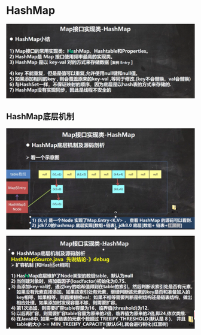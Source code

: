 # HashMap
![](image/2021-10-28-13-28-21.png)
## HashMap底层机制
![](image/2021-10-28-13-43-04.png)

![](image/2021-10-28-13-43-46.png)
